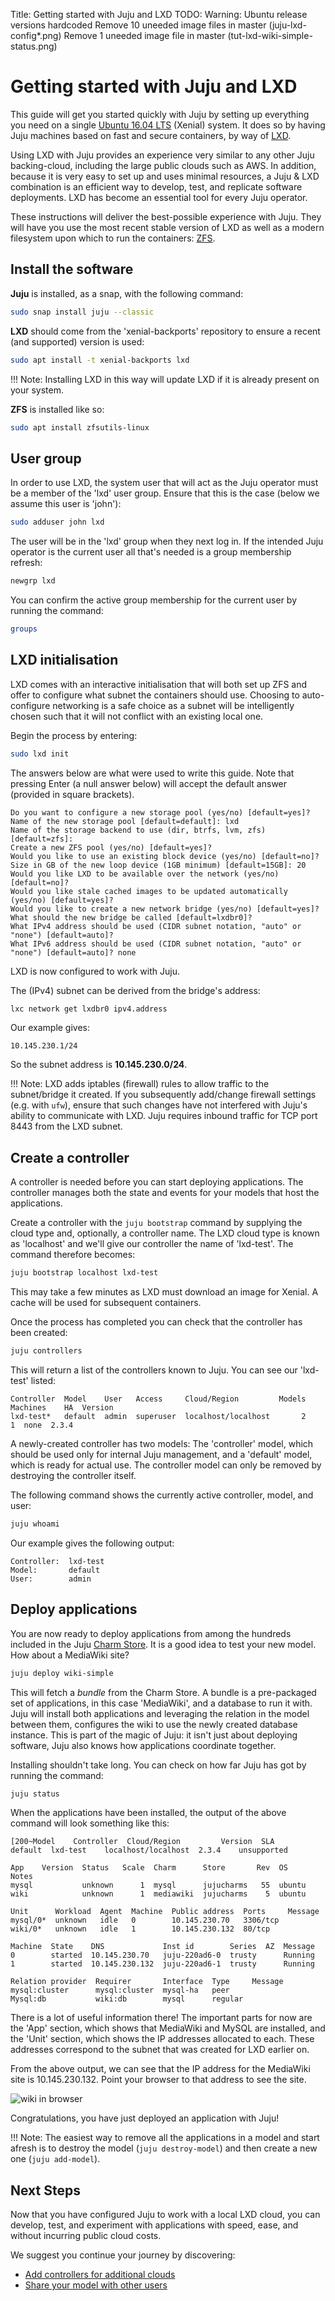 Title: Getting started with Juju and LXD
TODO:  Warning: Ubuntu release versions hardcoded
       Remove 10 uneeded image files in master (juju-lxd-config*.png)
       Remove 1 uneeded image file in master (tut-lxd-wiki-simple-status.png)

# Getting started with Juju and LXD

This guide will get you started quickly with Juju by setting up everything you
need on a single [Ubuntu 16.04 LTS][Xenial-download] (Xenial) system. It does
so by having Juju machines based on fast and secure containers, by way of
[LXD][lxd-upstream].

Using LXD with Juju provides an experience very similar to any other Juju
backing-cloud, including the large public clouds such as AWS. In addition,
because it is very easy to set up and uses minimal resources, a Juju & LXD
combination is an efficient way to develop, test, and replicate software
deployments. LXD has become an essential tool for every Juju operator.

These instructions will deliver the best-possible experience with Juju. They
will have you use the most recent stable version of LXD as well as a modern
filesystem upon which to run the containers: [ZFS][ZFS-wiki].

## Install the software

**Juju** is installed, as a snap, with the following command:

```bash
sudo snap install juju --classic
```

**LXD** should come from the 'xenial-backports' repository to ensure a recent
(and supported) version is used:

```bash
sudo apt install -t xenial-backports lxd 
```

!!! Note:
    Installing LXD in this way will update LXD if it is already present on your
    system.

**ZFS** is installed like so:

```bash
sudo apt install zfsutils-linux
```

## User group

In order to use LXD, the system user that will act as the Juju operator must be
a member of the 'lxd' user group. Ensure that this is the case (below we assume
this user is 'john'):

```bash
sudo adduser john lxd
```

The user will be in the 'lxd' group when they next log in. If the intended Juju
operator is the current user all that's needed is a group membership refresh:

```bash
newgrp lxd
```

You can confirm the active group membership for the current user by running the
command:

```bash
groups
```

## LXD initialisation

LXD comes with an interactive initialisation that will both set up ZFS and
offer to configure what subnet the containers should use. Choosing to
auto-configure networking is a safe choice as a subnet will be intelligently
chosen such that it will not conflict with an existing local one.

Begin the process by entering:

```bash
sudo lxd init
```

The answers below are what were used to write this guide. Note that pressing
Enter (a null answer below) will accept the default answer (provided in square
brackets).

```no-highlight
Do you want to configure a new storage pool (yes/no) [default=yes]? 
Name of the new storage pool [default=default]: lxd
Name of the storage backend to use (dir, btrfs, lvm, zfs) [default=zfs]: 
Create a new ZFS pool (yes/no) [default=yes]? 
Would you like to use an existing block device (yes/no) [default=no]? 
Size in GB of the new loop device (1GB minimum) [default=15GB]: 20
Would you like LXD to be available over the network (yes/no) [default=no]? 
Would you like stale cached images to be updated automatically (yes/no) [default=yes]? 
Would you like to create a new network bridge (yes/no) [default=yes]?
What should the new bridge be called [default=lxdbr0]?
What IPv4 address should be used (CIDR subnet notation, "auto" or "none") [default=auto]?
What IPv6 address should be used (CIDR subnet notation, "auto" or "none") [default=auto]? none
```

LXD is now configured to work with Juju.

The (IPv4) subnet can be derived from the bridge's address:

```bash
lxc network get lxdbr0 ipv4.address
```

Our example gives:

```no-highlight
10.145.230.1/24
```

So the subnet address is **10.145.230.0/24**.

!!! Note:
    LXD adds iptables (firewall) rules to allow traffic to the subnet/bridge it
    created. If you subsequently add/change firewall settings (e.g. with
    `ufw`), ensure that such changes have not interfered with Juju's ability to
    communicate with LXD. Juju requires inbound traffic for TCP port 8443 from
    the LXD subnet.

## Create a controller

A controller is needed before you can start deploying applications. The
controller manages both the state and events for your models that host the
applications.

Create a controller with the `juju bootstrap` command by supplying the cloud
type and, optionally, a controller name. The LXD cloud type is known as
'localhost' and we'll give our controller the name of 'lxd-test'. The command
therefore becomes:

```bash
juju bootstrap localhost lxd-test
```

This may take a few minutes as LXD must download an image for Xenial. A cache
will be used for subsequent containers.

Once the process has completed you can check that the controller has been
created:

```bash
juju controllers
```

This will return a list of the controllers known to Juju. You can see our
'lxd-test' listed:

```no-highlight
Controller  Model    User   Access     Cloud/Region         Models  Machines    HA  Version
lxd-test*   default  admin  superuser  localhost/localhost       2         1  none  2.3.4
```

A newly-created controller has two models: The 'controller' model, which should
be used only for internal Juju management, and a 'default' model, which is
ready for actual use. The controller model can only be removed by destroying
the controller itself.

The following command shows the currently active controller, model, and user:

```bash
juju whoami
```

Our example gives the following output:

```no-highlight
Controller:  lxd-test
Model:       default
User:        admin
```

## Deploy applications

You are now ready to deploy applications from among the hundreds included in
the Juju [Charm Store][charm-store]. It is a good idea to test your new model.
How about a MediaWiki site?

```bash
juju deploy wiki-simple
```

This will fetch a *bundle* from the Charm Store. A bundle is a pre-packaged set
of applications, in this case 'MediaWiki', and a database to run it with. Juju
will install both applications and leveraging the relation in the model between
them, configures the wiki to use the newly created database instance. This is
part of the magic of Juju: it isn't just about deploying software, Juju also
knows how applications coordinate together.

Installing shouldn't take long. You can check on how far Juju has got by
running the command:

```bash
juju status
```

When the applications have been installed, the output of the above command will
look something like this:

```no-highlight
[200~Model    Controller  Cloud/Region         Version  SLA
default  lxd-test    localhost/localhost  2.3.4    unsupported

App    Version  Status   Scale  Charm      Store       Rev  OS      Notes
mysql           unknown      1  mysql      jujucharms   55  ubuntu  
wiki            unknown      1  mediawiki  jujucharms    5  ubuntu  

Unit      Workload  Agent  Machine  Public address  Ports     Message
mysql/0*  unknown   idle   0        10.145.230.70   3306/tcp  
wiki/0*   unknown   idle   1        10.145.230.132  80/tcp    

Machine  State    DNS             Inst id        Series  AZ  Message
0        started  10.145.230.70   juju-220ad6-0  trusty      Running
1        started  10.145.230.132  juju-220ad6-1  trusty      Running

Relation provider  Requirer       Interface  Type     Message
mysql:cluster      mysql:cluster  mysql-ha   peer     
Mysql:db           wiki:db        mysql      regular
```

There is a lot of useful information there! The important parts for now are the
'App' section, which shows that MediaWiki and MySQL are installed, and the
'Unit' section, which shows the IP addresses allocated to each. These addresses
correspond to the subnet that was created for LXD earlier on.

From the above output, we can see that the IP address for the MediaWiki site is
10.145.230.132. Point your browser to that address to see the site.

![wiki in browser](./media/tut-lxd-wiki-simple-browser-2.png)

Congratulations, you have just deployed an application with Juju!

!!! Note:
    The easiest way to remove all the applications in a model and start afresh
    is to destroy the model (`juju destroy-model`) and then create a new one
    (`juju add-model`).

## Next Steps

Now that you have configured Juju to work with a local LXD cloud, you can
develop, test, and experiment with applications with speed, ease, and without
incurring public cloud costs.

We suggest you continue your journey by discovering:

 - [Add controllers for additional clouds][tut-cloud]
 - [Share your model with other users][share]


<!-- LINKS -->

[LXD-upstream]: https://linuxcontainers.org/lxd/ "LXD upstream"
[Xenial-download]: http://www.ubuntu.com/download/ "Xenial download"
[ZFS-wiki]: https://wiki.ubuntu.com/ZFS "ZFS Ubuntu wiki"
[charm-store]: https://jujucharms.com "Juju Charm Store"
[charms]: ./charms.html
[clouds]: ./clouds.html  "Configuring Juju Clouds"
[concepts]: ./juju-concepts.html "Juju concepts"
[keygen]: ./getting-started-keygen-win.html "How to generate an SSH key with Windows"
[long-term-support]: https://wiki.ubuntu.com/LTS "Long Term Support"
[share]: ./tut-users.html
[tut-cloud]: ./tut-google.html
